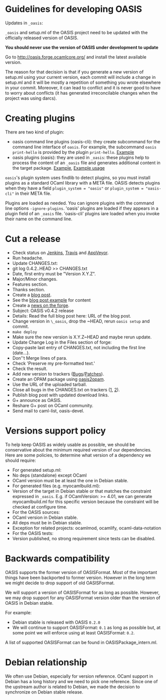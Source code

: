 
Guidelines for developing OASIS
===============================

Updates in `_oasis`:

`_oasis` and setup.ml of the OASIS project need to be updated with the officially
released version of OASIS.

__You should never use the version of OASIS under development to update__

Go to http://oasis.forge.ocamlcore.org/ and install the latest available
version.

The reason for that decision is that if you generate a new version of setup.ml
using your current version, each commit will include a change in setup.ml and
it will be mostly a repetition of something you wrote elsewhere in your commit.
Moreover, it can lead to conflict and it is never good to have to worry about
conflicts (it has generated irreconcilable changes when the project was using
darcs).


Creating plugins
================

There are two kind of plugin:

 * oasis command line plugins (oasis-cli): they create subcommand for the
   command line interface of `oasis`. For example, the subcommand `oasis
   print-hello` is provided by the plugin `print-hello`.
   [Example](examples/plugins/oasis-plugin-print-hello)
 * oasis plugins (oasis): they are used in `_oasis`: these plugins help to
   process the content of an `_oasis` file and generates additional content in
   the target package.
   [Example](examples/plugins/oasis-plugin-versionfile),
   [Example usage](examples/plugins/with-plugin-versionfile)


`oasis`'s plugin system uses findlib to detect plugins, so you must install
plugins as a standard OCaml library with a META file. OASIS detects plugins when
they have a field `plugin_system = "oasis"` or `plugin_system = "oasis-cli"` in
their META file.

Plugins are loaded as needed. You can ignore plugins with the command line
options `-ignore-plugins`. 'oasis' plugins are loaded if they appears in a
plugin field of an `_oasis` file. 'oasis-cli' plugins iare loaded when you
invoke their name on the command line.


Cut a release
=============

 * Check status on [Jenkins][jenkins], [Travis][travis] and
   [AppVeyor][appveyor].
 * Run headache.
 * Update CHANGES.txt:
  * git log 0.4.2..HEAD >> CHANGES.txt
  * Date, first entry must be "Version X.Y.Z".
  * Major/Minor changes.
  * Features section.
  * Thanks section.
 * Create a [blog post][blog-post].
  * See the [blog post example][blog-post-example] for content
 * Create a [news on the forge][forge-post].
  * Subject: OASIS v0.4.2 release
  * Details: Read the full blog post here: URL of the blog post.
 * Change version in `\_oasis`, drop the ~HEAD, rerun `oasis setup` and commit.
 * `make deploy`
 * Make sure the new version is X.Y.Z~HEAD and maybe rerun update.
 * Update Change Log in the Files section of forge:
  * Copy-paste last entry of CHANGES.txt, not including the first line
    (date...).
  * Don''t Merge lines of para.
  * Check 'Preserve my pre-formatted text.'
  * Check the result.
 * Add new version to trackers ([Bugs][bugs-version]/[Patches][patches-version]).
 * Create an OPAM package using [oasis2opam][oasis2opam].
  * Use the URL of the uploaded tarball.
 * Close all bugs in the CHANGES.txt on trackers ([1][bugs], [2][patches]).
 * Publish blog post with updated download links.
 * G+ announce as OASIS.
 * Reshare G+ post on OCaml community.
 * Send mail to caml-list, oasis-devel.

 [jenkins]: http://deci.ovh.le-gall.net:8080/job/ocaml-oasis/
 [travis]: https://travis-ci.org/ocaml/oasis
 [appveyor]: https://ci.appveyor.com/project/gildor478/oasis
 [blog-post]: https://le-gall.net/sylvain+violaine/blog/admin/posts.php
 [blog-post-example]: http://le-gall.net/sylvain+violaine/blog/index.php?post/2014/10/23/Release-of-OASIS-0.4.5
 [forge-post]: https://forge.ocamlcore.org/news/submit.php?group_id=54
 [bugs-version]: https://forge.ocamlcore.org/tracker/admin/index.php?add_opt=1&boxid=995&group_id=54&atid=291
 [patches-version]: https://forge.ocamlcore.org/tracker/admin/index.php?add_opt=1&boxid=1007&group_id=54&atid=293
 [bugs]: https://forge.ocamlcore.org/tracker/?atid=291&group_id=54&func=browse
 [patches]: https://forge.ocamlcore.org/tracker/?atid=293&group_id=54&func=browse
 [oasis2opam]: https://github.com/ocaml/oasis2opam


Versions support policy
=======================

To help keep OASIS as widely usable as possible, we should be conservative about
the minimum required version of our dependencies. Here are some policies, to
determine what version of a dependency we should require:

 * For generated setup.ml:
  * No deps (standalone) except OCaml
  * OCaml version must be at least the one in Debian stable.
 * For generated files (e.g. myocamlbuild.ml):
  * Version of the target in Debian stable or that matches the constraint
    expressed in `_oasis`. E.g. if OCamlVersion: >= 4.01, we can generate
    myocamlbuild.ml for this specific version because the constraint will be
    checked at configure time.
 * For the OASIS sources:
  * OCaml version in Debian stable.
  * All deps must be in Debian stable.
  * Exception for related projects: ocamlmod, ocamlify, ocaml-data-notation
 * For the OASIS tests:
  * Version published, no strong requirement since tests can be disabled.


Backwards compatibility
=======================

OASIS supports the former version of OASISFormat. Most of the important things
have been backported to former version. However in the long term we might decide
to drop support of old OASISFormat.

We will support a version of OASISFormat for as long as possible.  However, we
may drop support for any OASISFormat version older than the version of OASIS in
Debian stable.

For example:
 * Debian stable is released with OASIS `0.2.0`
 * We will continue to support OASISFormat: `0.1` as long as possible but, at some
   point we will enforce using at least OASISFormat: `0.2`.

A list of supported OASISFormat can be found in OASISPackage_intern.ml.

Debian relationship
===================

We often use Debian, especially for version reference. OCaml support in Debian
has a long history and we need to pick one reference. Since one of the upstream
author is related to Debian, we made the decision to synchronize on Debian
stable release.
